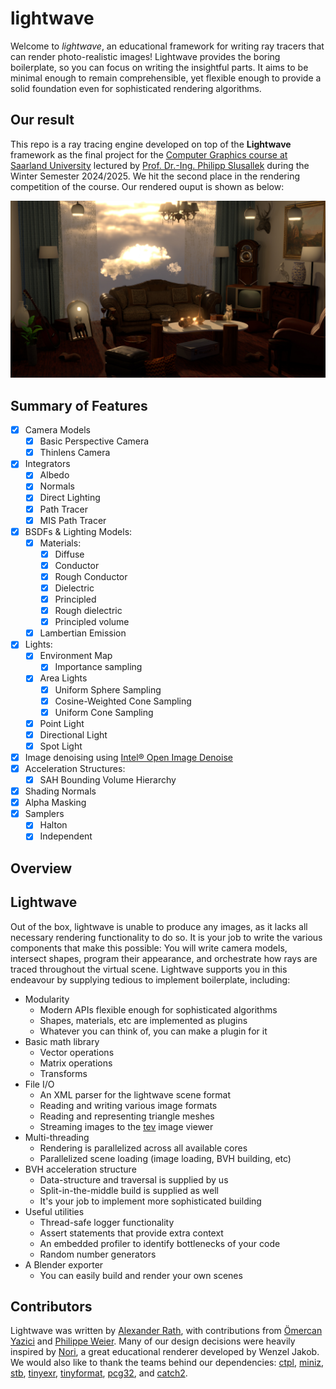 # lightwave

Welcome to _lightwave_, an educational framework for writing ray tracers that can render photo-realistic images!
Lightwave provides the boring boilerplate, so you can focus on writing the insightful parts.
It aims to be minimal enough to remain comprehensible, yet flexible enough to provide a solid foundation even for sophisticated rendering algorithms.

## Our result
This repo is a ray tracing engine developed on top of the **Lightwave** framework as the final project for 
the [Computer Graphics course at Saarland University](https://graphics.cg.uni-saarland.de/) 
lectured by [Prof. Dr.-Ing. Philipp Slusallek](https://graphics.cg.uni-saarland.de/people/slusallek.html) during the Winter Semester 2024/2025. 
We hit the second place in the rendering competition of the course. Our rendered ouput is shown as below:  

![image](./tests/features/scene/room/export_xml/final_1k.jpeg)


## Summary of Features
- [x] Camera Models
  - [x] Basic Perspective Camera
  - [x] Thinlens Camera
- [x] Integrators
  - [x] Albedo
  - [x] Normals
  - [x] Direct Lighting
  - [x] Path Tracer
  - [x] MIS Path Tracer 
- [x] BSDFs & Lighting Models:
  - [x] Materials: 
    - [x] Diffuse
    - [x] Conductor
    - [x] Rough Conductor
    - [x] Dielectric
    - [x] Principled
    - [x] Rough dielectric
    - [x] Principled volume
  - [x] Lambertian Emission
- [x] Lights:
  - [x] Environment Map
    - [x] Importance sampling
  - [x] Area Lights
    - [x] Uniform Sphere Sampling
    - [x] Cosine-Weighted Cone Sampling
    - [x] Uniform Cone Sampling  
  - [x] Point Light
  - [x] Directional Light
  - [x] Spot Light
- [x] Image denoising using [Intel&reg; Open Image Denoise](https://www.openimagedenoise.org/)
- [x] Acceleration Structures:
  - [x] SAH Bounding Volume Hierarchy
- [x] Shading Normals
- [x] Alpha Masking
- [x] Samplers
  - [x] Halton
  - [x] Independent

<!-- ## Assignments
We want you to make this renderer truly your own. Our assignments provide ample opportunities to customize your renderer with features that you personally find interesting, and you are welcome to change each and every line of your renderer as you see fit, including all of its interfaces. The only **hard requirement** is that your renderer remains capable of reading our test scene files, and outputs the right images for those.

You are encouraged to publish your renderer (e.g., on Github) after the course ends, but during the course you are not allowed to share code with other groups. Copying code from other sources is equally prohibited, as blindly copying code defeats the purpose of this project:

We want you to have fun writing your very own ray tracer, producing renders that you can be proud of, and to learn and prepare you for the final exam! -->

## Overview


## Lightwave
Out of the box, lightwave is unable to produce any images, as it lacks all necessary rendering functionality to do so.
It is your job to write the various components that make this possible: You will write camera models, intersect shapes, program their appearance, and orchestrate how rays are traced throughout the virtual scene.
Lightwave supports you in this endeavour by supplying tedious to implement boilerplate, including:

* Modularity
  * Modern APIs flexible enough for sophisticated algorithms
  * Shapes, materials, etc are implemented as plugins
  * Whatever you can think of, you can make a plugin for it
* Basic math library
  * Vector operations
  * Matrix operations
  * Transforms
* File I/O
  * An XML parser for the lightwave scene format
  * Reading and writing various image formats
  * Reading and representing triangle meshes
  * Streaming images to the [tev](https://github.com/Tom94/tev) image viewer
* Multi-threading
  * Rendering is parallelized across all available cores
  * Parallelized scene loading (image loading, BVH building, etc)
* BVH acceleration structure
  * Data-structure and traversal is supplied by us
  * Split-in-the-middle build is supplied as well
  * It's your job to implement more sophisticated building
* Useful utilities
  * Thread-safe logger functionality
  * Assert statements that provide extra context
  * An embedded profiler to identify bottlenecks of your code
  * Random number generators
* A Blender exporter
  * You can easily build and render your own scenes

## Contributors
Lightwave was written by [Alexander Rath](https://graphics.cg.uni-saarland.de/people/rath.html), with contributions from [Ömercan Yazici](https://graphics.cg.uni-saarland.de/people/yazici.html) and [Philippe Weier](https://graphics.cg.uni-saarland.de/people/weier.html).
Many of our design decisions were heavily inspired by [Nori](https://wjakob.github.io/nori/), a great educational renderer developed by Wenzel Jakob.
We would also like to thank the teams behind our dependencies: [ctpl](https://github.com/vit-vit/CTPL), [miniz](https://github.com/richgel999/miniz), [stb](https://github.com/nothings/stb), [tinyexr](https://github.com/syoyo/tinyexr), [tinyformat](https://github.com/c42f/tinyformat), [pcg32](https://github.com/wjakob/pcg32), and [catch2](https://github.com/catchorg/Catch2).
